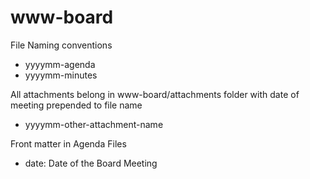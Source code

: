 # www-board

File Naming conventions
- yyyymm-agenda
- yyyymm-minutes

All attachments belong in www-board/attachments folder with date of meeting prepended to file name
- yyyymm-other-attachment-name

Front matter in Agenda Files
- date: Date of the Board Meeting

